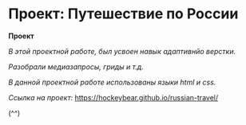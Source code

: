 # Проект: Путешествие по России

**Проект**

*В этой проектной работе, был усвоен навык адаптивнйо верстки.*

*Разобрали медиазапросы, гриды и т.д.*

*В данной проектной работе использованы языки html и css.*

*Ссылка на проект:* https://hockeybear.github.io/russian-travel/

(^^)
